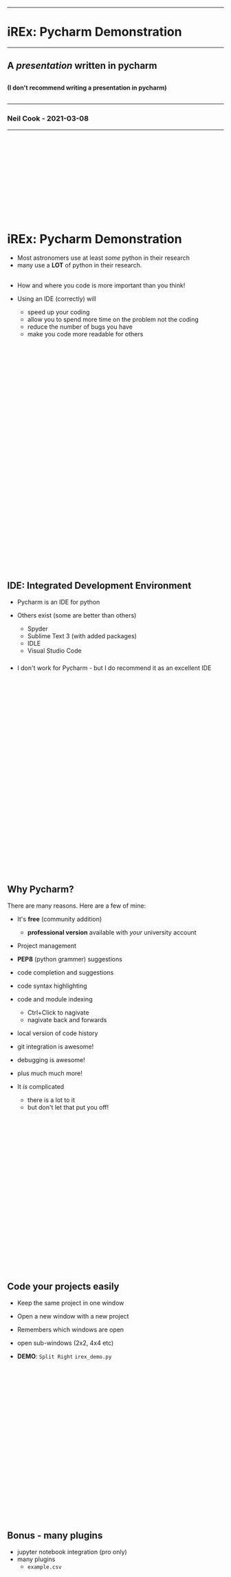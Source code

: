 ```














```
---

# iREx: Pycharm Demonstration

---

## A _presentation_ written in pycharm

##

#### (I don't recommend writing a presentation in pycharm)

##

---

### Neil Cook - 2021-03-08

---

```














```

# iREx: Pycharm Demonstration

- Most astronomers use at least _some_ python in their research
- many use a **LOT** of python in their research.

##

- How and where you code is more important than you think!


- Using an IDE (correctly) will 
  - speed up your coding
  - allow you to spend more time on the problem not the coding  
  - reduce the number of bugs you have
  - make you code more readable for others

##
##

```





































```

## IDE: Integrated Development Environment

- Pycharm is an IDE for python

- Others exist (some are better than others)
    - Spyder
    - Sublime Text 3 (with added packages)
    - IDLE
    - Visual Studio Code

###

- I don't work for Pycharm - but I do recommend it as an excellent IDE
  
##
##
##

```
































```

## Why Pycharm?

There are many reasons. Here are a few of mine:

- It's **free** (community addition)
   - **professional version** available with _your_ university account
  
- Project management

- **PEP8** (python grammer) suggestions
  
- code completion and suggestions
  
- code syntax highlighting   
  
- code and module indexing
  - Ctrl+Click to nagivate
  - nagivate back and forwards
  
- local version of code history  
  
- git integration is awesome!  
  
- debugging is awesome!
  
- plus much much more!

- It _is_ complicated 
  - there is a lot to it
  - but don't let that put you off!
  
##

```

























```

## Code your projects easily

- Keep the same project in one window
  

- Open a new window with a new project
  

- Remembers which windows are open 
  

- open sub-windows (2x2, 4x4 etc)
  

- **DEMO**: `Split Right` `irex_demo.py`


##
##
##

```

























```


## Bonus - many plugins

- jupyter notebook integration (pro only)
- many plugins
   - `example.csv`
  
##
##
##

```

























```

## **DEMO**: `irex_demo.py`

- code completion
- conda environment integration  
- navigation with Ctrl + Click
- TODO tracking  
- local version history

##
##
##

```

























```


## Demo: Debugger

- `idex_demo.py`
- uncomment `neil.study_fish()`
- breakpoint line 166 `irex_functions.py`

##
##
##

```

























```

## Github integration

- new branch: `>> git branch test3`

- make a change and commit it
```
>> git commit origin test3
>> git push origin test3
```

- compare branches 
- merge branches 

```
   >> git checkout test1
   >> git merge test2
```  

##
##
##

```

























```


## Help is always near-by

- Slack
  - we have a `python` channel on irex
  - this channel isn't used much  
  - any problems (with Pycharm or python) ask there
  - most problems someone will have had before!
  - or maybe someone else is having the same problem
  - there are **NO** stupid questions
  
##
##
##

```

























```
##

## Summary

- An IDE (like Pycharm) is **essential** for coding
- It really changed the way I coded
- Help is _always_ available
  - for IDEs like pycharm (or spyder etc)
  - for python in general
- Good coding style is also a big help!
- Don't use pycharm for presentations

## 

# Thanks!

##
##
```

























```